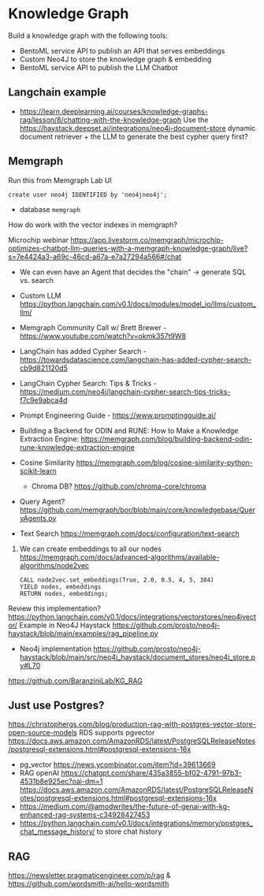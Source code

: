 # Knowledge Graph

Build a knowledge graph with the following tools:
- BentoML service API to publish an API that serves embeddings
- Custom Neo4J to store the knowledge graph & embedding
- BentoML service API to publish the LLM Chatbot

## Langchain example
- https://learn.deeplearning.ai/courses/knowledge-graphs-rag/lesson/8/chatting-with-the-knowledge-graph
Use the https://haystack.deepset.ai/integrations/neo4j-document-store dynamic document retriever + the LLM to
generate the best cypher query first?

## Memgraph

Run this from Memgraph Lab UI

```cypher
create user neo4j IDENTIFIED by 'neo4jneo4j';
```

- database `memgraph`

How do work with the vector indexes in memgraph?

Microchip webinar https://app.livestorm.co/memgraph/microchip-optimizes-chatbot-llm-queries-with-a-memgraph-knowledge-graph/live?s=7e4424a3-a69c-46cd-a67a-e7a27294a566#/chat
- We can even have an Agent that decides the "chain" -> generate SQL vs. search


- Custom LLM https://python.langchain.com/v0.1/docs/modules/model_io/llms/custom_llm/
- Memgraph Community Call w/ Brett Brewer - https://www.youtube.com/watch?v=okmk357t9W8
- LangChain has added Cypher Search - https://towardsdatascience.com/langchain-has-added-cypher-search-cb9d821120d5
- LangChain Cypher Search: Tips & Tricks - https://medium.com/neo4j/langchain-cypher-search-tips-tricks-f7c9e9abca4d
- Prompt Engineering Guide - https://www.promptingguide.ai/
- Building a Backend for ODIN and RUNE: How to Make a Knowledge Extraction Engine: https://memgraph.com/blog/building-backend-odin-rune-knowledge-extraction-engine
- Cosine Similarity https://memgraph.com/blog/cosine-similarity-python-scikit-learn
  - Chroma DB? https://github.com/chroma-core/chroma
- Query Agent? https://github.com/memgraph/bor/blob/main/core/knowledgebase/QueryAgents.py
- Text Search https://memgraph.com/docs/configuration/text-search


1. We can create embeddings to all our nodes https://memgraph.com/docs/advanced-algorithms/available-algorithms/node2vec
    ```cypher
    CALL node2vec.set_embeddings(True, 2.0, 0.5, 4, 5, 384) 
    YIELD nodes, embeddings
    RETURN nodes, embeddings;
    ```

Review this implementation? https://python.langchain.com/v0.1/docs/integrations/vectorstores/neo4jvector/
Example in Neo4J Haystack https://github.com/prosto/neo4j-haystack/blob/main/examples/rag_pipeline.py
- Neo4j implementation https://github.com/prosto/neo4j-haystack/blob/main/src/neo4j_haystack/document_stores/neo4j_store.py#L70

https://github.com/BaranziniLab/KG_RAG

## Just use Postgres?

https://christophergs.com/blog/production-rag-with-postgres-vector-store-open-source-models
RDS supports pgvector https://docs.aws.amazon.com/AmazonRDS/latest/PostgreSQLReleaseNotes/postgresql-extensions.html#postgresql-extensions-16x
- pg_vector https://news.ycombinator.com/item?id=39613669
- RAG openAI https://chatgpt.com/share/435a3855-bf02-4791-97b3-4531b8e925ec?oai-dm=1
https://docs.aws.amazon.com/AmazonRDS/latest/PostgreSQLReleaseNotes/postgresql-extensions.html#postgresql-extensions-16x 
- https://medium.com/@amodwrites/the-future-of-genai-with-kg-enhanced-rag-systems-c34928427453
- https://python.langchain.com/v0.1/docs/integrations/memory/postgres_chat_message_history/ to store chat history 

## RAG

https://newsletter.pragmaticengineer.com/p/rag & https://github.com/wordsmith-ai/hello-wordsmith
